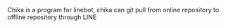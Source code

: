 Chika is a program for linebot, chika can git pull from online repository to offline repository through LINE